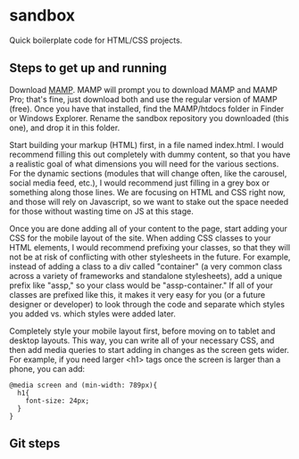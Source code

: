 # sandbox
Quick boilerplate code for HTML/CSS projects. 

## Steps to get up and running 

Download <a href="https://www.mamp.info/en/downloads/">MAMP</a>. MAMP will prompt you to download MAMP and MAMP Pro; that's fine, just download both and use the regular version of MAMP (free). Once you have that installed, find the MAMP/htdocs folder in Finder or Windows Explorer. Rename the sandbox repository you downloaded (this one), and drop it in this folder.  

Start building your markup (HTML) first, in a file named index.html. I would recommend filling this out completely with dummy content, so that you have a realistic goal of what dimensions you will need for the various sections. For the dynamic sections (modules that will change often, like the carousel, social media feed, etc.), I would recommend just filling in a grey box or something along those lines. We are focusing on HTML and CSS right now, and those will rely on Javascript, so we want to stake out the space needed for those without wasting time on JS at this stage. 

Once you are done adding all of your content to the page, start adding your CSS for the mobile layout of the site. When adding CSS classes to your HTML elements, I would recommend prefixing your classes, so that they will not be at risk of conflicting with other stylesheets in the future. For example, instead of adding a class to a div called "container" (a very common class across a variety of frameworks and standalone stylesheets), add a unique prefix like "assp," so your class would be "assp-container." If all of your classes are prefixed like this, it makes it very easy for you (or a future designer or developer) to look through the code and separate which styles you added vs. which styles were added later. 

Completely style your mobile layout first, before moving on to tablet and desktop layouts. This way, you can write all of your necessary CSS, and then add media queries to start adding in changes as the screen gets wider. For example, if you need larger \<h1\> tags once the screen is larger than a phone, you can add:
```
@media screen and (min-width: 789px){ 
  h1{ 
    font-size: 24px; 
  }
}
```

## Git steps

